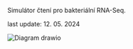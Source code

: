 Simulátor čtení pro bakteriální RNA-Seq.

last update: 12. 05. 2024


![Diagram drawio](https://github.com/adelafi/BacSeqer/assets/99143397/a1fb1096-5193-4522-8135-1a9bb115b915)

